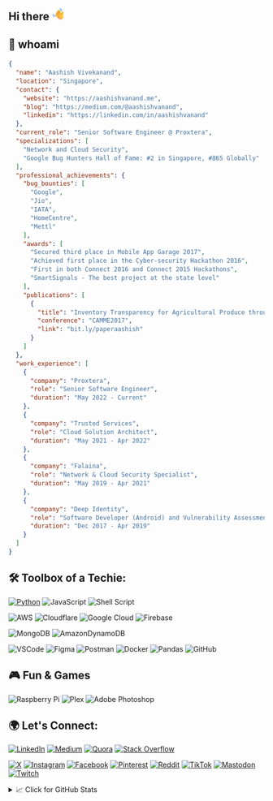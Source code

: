 ## Hi there <img src="https://raw.githubusercontent.com/aashishvanand/aashishvanand/main/images/Waving%20Hand.png" alt="Waving Hand" width="25" height="25" />

## 🌟 whoami
```json
{
  "name": "Aashish Vivekanand",
  "location": "Singapore",
  "contact": {
    "website": "https://aashishvanand.me",
    "blog": "https://medium.com/@aashishvanand",
    "linkedin": "https://linkedin.com/in/aashishvanand"
  },
  "current_role": "Senior Software Engineer @ Proxtera",
  "specializations": [
    "Network and Cloud Security",
    "Google Bug Hunters Hall of Fame: #2 in Singapore, #865 Globally"
  ],
  "professional_achievements": {
    "bug_bounties": [
      "Google",
      "Jio",
      "IATA",
      "HomeCentre",
      "Mettl"
    ],
    "awards": [
      "Secured third place in Mobile App Garage 2017",
      "Achieved first place in the Cyber-security Hackathon 2016",
      "First in both Connect 2016 and Connect 2015 Hackathons",
      "SmartSignals - The best project at the state level"
    ],
    "publications": [
      {
        "title": "Inventory Transparency for Agricultural Produce through IoT",
        "conference": "CAMME2017",
        "link": "bit.ly/paperaashish"
      }
    ]
  },
  "work_experience": [
    {
      "company": "Proxtera",
      "role": "Senior Software Engineer",
      "duration": "May 2022 - Current"
    },
    {
      "company": "Trusted Services",
      "role": "Cloud Solution Architect",
      "duration": "May 2021 - Apr 2022"
    },
    {
      "company": "Falaina",
      "role": "Network & Cloud Security Specialist",
      "duration": "May 2019 - Apr 2021"
    },
    {
      "company": "Deep Identity",
      "role": "Software Developer (Android) and Vulnerability Assessment and Penetration Tester",
      "duration": "Dec 2017 - Apr 2019"
    }
  ]
}

```

## 🛠️ Toolbox of a Techie:
[![Python](https://img.shields.io/badge/python-3670A0?style=for-the-badge&logo=python&logoColor=ffdd54)](#) ![JavaScript](https://img.shields.io/badge/javascript-323330.svg?style=for-the-badge&logo=javascript&logoColor=F7DF1E) ![Shell Script](https://img.shields.io/badge/shell_script-121011.svg?style=for-the-badge&logo=gnu-bash&logoColor=white) 

![AWS](https://img.shields.io/badge/AWS-FF9900.svg?style=for-the-badge&logo=amazon-aws&logoColor=white) ![Cloudflare](https://img.shields.io/badge/Cloudflare-F38020?style=for-the-badge&logo=Cloudflare&logoColor=white) ![Google Cloud](https://img.shields.io/badge/GoogleCloud-4285F4.svg?style=for-the-badge&logo=google-cloud&logoColor=white) ![Firebase](https://img.shields.io/badge/firebase-039BE5.svg?style=for-the-badge&logo=firebase) 

![MongoDB](https://img.shields.io/badge/MongoDB-4ea94b.svg?style=for-the-badge&logo=mongodb&logoColor=white) ![AmazonDynamoDB](https://img.shields.io/badge/Amazon%20DynamoDB-4053D6?style=for-the-badge&logo=Amazon%20DynamoDB&logoColor=white) 

![VSCode](https://img.shields.io/badge/Visual_Studio_Code-0078D4?style=for-the-badge&logo=visual%20studio%20code&logoColor=white) ![Figma](https://img.shields.io/badge/figma-F24E1E.svg?style=for-the-badge&logo=figma&logoColor=white) ![Postman](https://img.shields.io/badge/Postman-FF6C37?style=for-the-badge&logo=postman&logoColor=white) ![Docker](https://img.shields.io/badge/docker-0db7ed.svg?style=for-the-badge&logo=docker&logoColor=white) ![Pandas](https://img.shields.io/badge/pandas-150458.svg?style=for-the-badge&logo=pandas&logoColor=white) ![GitHub](https://img.shields.io/badge/github-121011.svg?style=for-the-badge&logo=github&logoColor=white)

## 🎮 Fun & Games
![Raspberry Pi](https://img.shields.io/badge/-RaspberryPi-C51A4A?style=for-the-badge&logo=Raspberry-Pi) ![Plex](https://img.shields.io/badge/plex-E5A00D.svg?style=for-the-badge&logo=plex&logoColor=white) ![Adobe Photoshop](https://img.shields.io/badge/adobe%20photoshop-31A8FF.svg?style=for-the-badge&logo=adobe%20photoshop&logoColor=white)

## 🌍 Let's Connect:
[![LinkedIn](https://img.shields.io/badge/LinkedIn-0077B5?style=for-the-badge&logo=linkedin&logoColor=white)](https://linkedin.com/in/aashishvanand) 
[![Medium](https://img.shields.io/badge/Medium-12100E?style=for-the-badge&logo=medium&logoColor=white)](https://medium.com/@aashishvanand)
[![Quora](https://img.shields.io/badge/Quora-B92B27.svg?&style=for-the-badge&logo=Quora&logoColor=white)](https://quora.com/profile/aashishvanand)
[![Stack Overflow](https://img.shields.io/badge/Stack%20Overflow-F58025?style=for-the-badge&logo=Stack%20Overflow&logoColor=white)](https://stackoverflow.com/users/5414883) 

[![X](https://img.shields.io/badge/X-black.svg?style=for-the-badge&logo=X&logoColor=white)](https://x.com/aashishvanand)
[![Instagram](https://img.shields.io/badge/Instagram-E4405F?style=for-the-badge&logo=instagram&logoColor=white)](https://instagram.com/aashishvanand) 
[![Facebook](https://img.shields.io/badge/Facebook-1877F2?style=for-the-badge&logo=facebook&logoColor=white)](https://facebook.com/aashishvanand) 
[![Pinterest](https://img.shields.io/badge/Pinterest-E60023.svg?&style=for-the-badge&logo=Pinterest&logoColor=white)](https://pinterest.com/aashishvanand)
[![Reddit](https://img.shields.io/badge/Reddit-FF4500?style=for-the-badge&logo=reddit&logoColor=white)](https://reddit.com/user/aashishvanand) 
[![TikTok](https://img.shields.io/badge/TikTok-000000?style=for-the-badge&logo=tiktok&logoColor=white)](https://tiktok.com/@aashishvanand) 
[![Mastodon](https://img.shields.io/badge/-MASTODON-2B90D9?style=for-the-badge&logo=mastodon&logoColor=white)](https://mastodon.social/@aashishvanand) 
[![Twitch](https://img.shields.io/badge/Twitch-9146FF?style=for-the-badge&logo=twitch&logoColor=white)](https://twitch.tv/aashishvanand) 


<details>
<summary> 📈 Click for GitHub Stats</summary>
<p align="center">
    <img alt = "GitHub Stats" src="https://github-readme-stats.vercel.app/api?username=aashishvanand&show_icons=true&theme=transparent&rank_icon=percentile&icon_color=fff&text_color=9f9f9f&title_color=fff&hide_border=true">
    <br>
    <br>
    <img alt = "GitHub Trophy" src="https://github-profile-trophy.vercel.app/?username=aashishvanand&no-frame=true&no-bg=true&margin-w=4&theme=darkhub&row=2&column=3"
</p>
</details>

<!--
**aashishvanand/aashishvanand** is a ✨ _special_ ✨ repository because its `README.md` (this file) appears on your GitHub profile.

Here are some ideas to get you started:

- 🔭 I’m currently working on ...
- 🌱 I’m currently learning ...
- 👯 I’m looking to collaborate on ...
- 🤔 I’m looking for help with ...
- 💬 Ask me about ...
- 📫 How to reach me: ...
- 😄 Pronouns: ...
- ⚡ Fun fact: ...
-->
